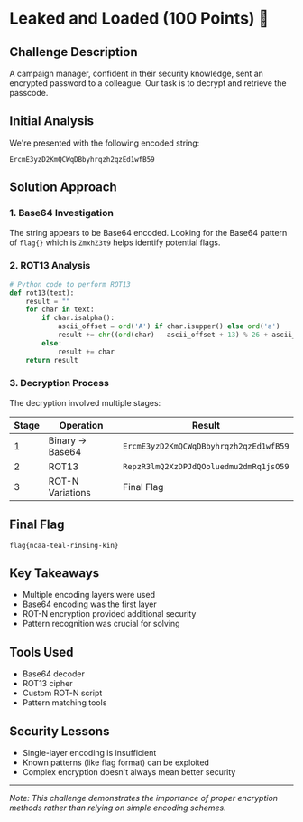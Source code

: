 # Leaked and Loaded (100 Points) 🔐

## Challenge Description
A campaign manager, confident in their security knowledge, sent an encrypted password to a colleague. Our task is to decrypt and retrieve the passcode.

## Initial Analysis
We're presented with the following encoded string:
```text
ErcmE3yzD2KmQCWqDBbyhrqzh2qzEd1wfB59
```

## Solution Approach

### 1. Base64 Investigation
The string appears to be Base64 encoded. Looking for the Base64 pattern of `flag{}` which is `ZmxhZ3t9` helps identify potential flags.

### 2. ROT13 Analysis
```python
# Python code to perform ROT13
def rot13(text):
    result = ""
    for char in text:
        if char.isalpha():
            ascii_offset = ord('A') if char.isupper() else ord('a')
            result += chr((ord(char) - ascii_offset + 13) % 26 + ascii_offset)
        else:
            result += char
    return result
```

### 3. Decryption Process
The decryption involved multiple stages:

| Stage | Operation | Result |
|-------|-----------|---------|
| 1 | Binary → Base64 | `ErcmE3yzD2KmQCWqDBbyhrqzh2qzEd1wfB59` |
| 2 | ROT13 | `RepzR3lmQ2XzDPJdQOoluedmu2dmRq1jsO59` |
| 3 | ROT-N Variations | Final Flag |

## Final Flag
```text
flag{ncaa-teal-rinsing-kin}
```

## Key Takeaways
- Multiple encoding layers were used
- Base64 encoding was the first layer
- ROT-N encryption provided additional security
- Pattern recognition was crucial for solving

## Tools Used
- Base64 decoder
- ROT13 cipher
- Custom ROT-N script
- Pattern matching tools

## Security Lessons
- Single-layer encoding is insufficient
- Known patterns (like flag format) can be exploited
- Complex encryption doesn't always mean better security

---
*Note: This challenge demonstrates the importance of proper encryption methods rather than relying on simple encoding schemes.*
